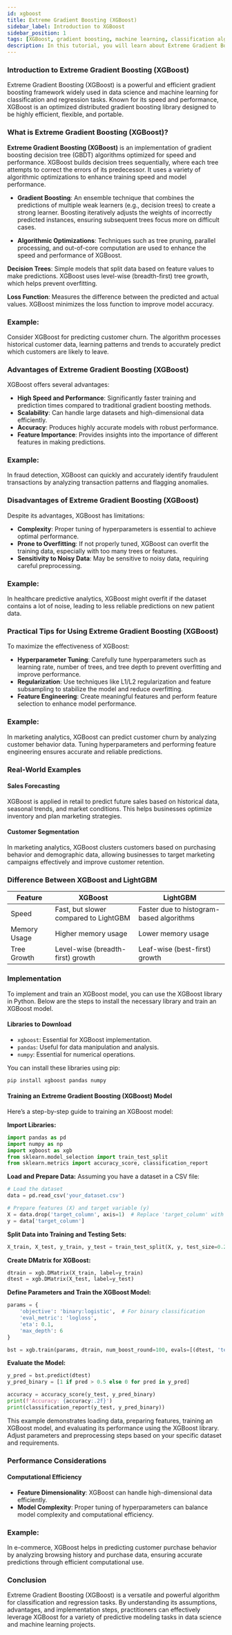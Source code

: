 ```yaml
---
id: xgboost
title: Extreme Gradient Boosting (XGBoost)
sidebar_label: Introduction to XGBoost
sidebar_position: 1
tags: [XGBoost, gradient boosting, machine learning, classification algorithm, regression, data analysis, data science, boosting, ensemble learning, decision trees, supervised learning, predictive modeling, feature importance]
description: In this tutorial, you will learn about Extreme Gradient Boosting (XGBoost), its importance, what XGBoost is, why learn XGBoost, how to use XGBoost, steps to start using XGBoost, and more.
---
```


### Introduction to Extreme Gradient Boosting (XGBoost)
Extreme Gradient Boosting (XGBoost) is a powerful and efficient gradient boosting framework widely used in data science and machine learning for classification and regression tasks. Known for its speed and performance, XGBoost is an optimized distributed gradient boosting library designed to be highly efficient, flexible, and portable.

### What is Extreme Gradient Boosting (XGBoost)?
**Extreme Gradient Boosting (XGBoost)** is an implementation of gradient boosting decision tree (GBDT) algorithms optimized for speed and performance. XGBoost builds decision trees sequentially, where each tree attempts to correct the errors of its predecessor. It uses a variety of algorithmic optimizations to enhance training speed and model performance.

- **Gradient Boosting**: An ensemble technique that combines the predictions of multiple weak learners (e.g., decision trees) to create a strong learner. Boosting iteratively adjusts the weights of incorrectly predicted instances, ensuring subsequent trees focus more on difficult cases.
  
- **Algorithmic Optimizations**: Techniques such as tree pruning, parallel processing, and out-of-core computation are used to enhance the speed and performance of XGBoost.

**Decision Trees**: Simple models that split data based on feature values to make predictions. XGBoost uses level-wise (breadth-first) tree growth, which helps prevent overfitting.

**Loss Function**: Measures the difference between the predicted and actual values. XGBoost minimizes the loss function to improve model accuracy.

### Example:
Consider XGBoost for predicting customer churn. The algorithm processes historical customer data, learning patterns and trends to accurately predict which customers are likely to leave.

### Advantages of Extreme Gradient Boosting (XGBoost)
XGBoost offers several advantages:

- **High Speed and Performance**: Significantly faster training and prediction times compared to traditional gradient boosting methods.
- **Scalability**: Can handle large datasets and high-dimensional data efficiently.
- **Accuracy**: Produces highly accurate models with robust performance.
- **Feature Importance**: Provides insights into the importance of different features in making predictions.

### Example:
In fraud detection, XGBoost can quickly and accurately identify fraudulent transactions by analyzing transaction patterns and flagging anomalies.

### Disadvantages of Extreme Gradient Boosting (XGBoost)
Despite its advantages, XGBoost has limitations:

- **Complexity**: Proper tuning of hyperparameters is essential to achieve optimal performance.
- **Prone to Overfitting**: If not properly tuned, XGBoost can overfit the training data, especially with too many trees or features.
- **Sensitivity to Noisy Data**: May be sensitive to noisy data, requiring careful preprocessing.

### Example:
In healthcare predictive analytics, XGBoost might overfit if the dataset contains a lot of noise, leading to less reliable predictions on new patient data.

### Practical Tips for Using Extreme Gradient Boosting (XGBoost)
To maximize the effectiveness of XGBoost:

- **Hyperparameter Tuning**: Carefully tune hyperparameters such as learning rate, number of trees, and tree depth to prevent overfitting and improve performance.
- **Regularization**: Use techniques like L1/L2 regularization and feature subsampling to stabilize the model and reduce overfitting.
- **Feature Engineering**: Create meaningful features and perform feature selection to enhance model performance.

### Example:
In marketing analytics, XGBoost can predict customer churn by analyzing customer behavior data. Tuning hyperparameters and performing feature engineering ensures accurate and reliable predictions.

### Real-World Examples

#### Sales Forecasting
XGBoost is applied in retail to predict future sales based on historical data, seasonal trends, and market conditions. This helps businesses optimize inventory and plan marketing strategies.

#### Customer Segmentation
In marketing analytics, XGBoost clusters customers based on purchasing behavior and demographic data, allowing businesses to target marketing campaigns effectively and improve customer retention.

### Difference Between XGBoost and LightGBM
| Feature                         | XGBoost                              | LightGBM                              |
|---------------------------------|--------------------------------------|---------------------------------------|
| Speed                           | Fast, but slower compared to LightGBM | Faster due to histogram-based algorithms |
| Memory Usage                    | Higher memory usage                  | Lower memory usage                    |
| Tree Growth                     | Level-wise (breadth-first) growth    | Leaf-wise (best-first) growth         |

### Implementation
To implement and train an XGBoost model, you can use the XGBoost library in Python. Below are the steps to install the necessary library and train an XGBoost model.

#### Libraries to Download

- `xgboost`: Essential for XGBoost implementation.
- `pandas`: Useful for data manipulation and analysis.
- `numpy`: Essential for numerical operations.

You can install these libraries using pip:

```bash
pip install xgboost pandas numpy
```

#### Training an Extreme Gradient Boosting (XGBoost) Model
Here’s a step-by-step guide to training an XGBoost model:

**Import Libraries:**

```python
import pandas as pd
import numpy as np
import xgboost as xgb
from sklearn.model_selection import train_test_split
from sklearn.metrics import accuracy_score, classification_report
```

**Load and Prepare Data:**
Assuming you have a dataset in a CSV file:

```python
# Load the dataset
data = pd.read_csv('your_dataset.csv')

# Prepare features (X) and target variable (y)
X = data.drop('target_column', axis=1)  # Replace 'target_column' with your target variable name
y = data['target_column']
```

**Split Data into Training and Testing Sets:**

```python
X_train, X_test, y_train, y_test = train_test_split(X, y, test_size=0.2, random_state=42)
```

**Create DMatrix for XGBoost:**

```python
dtrain = xgb.DMatrix(X_train, label=y_train)
dtest = xgb.DMatrix(X_test, label=y_test)
```

**Define Parameters and Train the XGBoost Model:**

```python
params = {
    'objective': 'binary:logistic',  # For binary classification
    'eval_metric': 'logloss',
    'eta': 0.1,
    'max_depth': 6
}

bst = xgb.train(params, dtrain, num_boost_round=100, evals=[(dtest, 'test')], early_stopping_rounds=10)
```

**Evaluate the Model:**

```python
y_pred = bst.predict(dtest)
y_pred_binary = [1 if pred > 0.5 else 0 for pred in y_pred]

accuracy = accuracy_score(y_test, y_pred_binary)
print(f'Accuracy: {accuracy:.2f}')
print(classification_report(y_test, y_pred_binary))
```

This example demonstrates loading data, preparing features, training an XGBoost model, and evaluating its performance using the XGBoost library. Adjust parameters and preprocessing steps based on your specific dataset and requirements.

### Performance Considerations

#### Computational Efficiency
- **Feature Dimensionality**: XGBoost can handle high-dimensional data efficiently.
- **Model Complexity**: Proper tuning of hyperparameters can balance model complexity and computational efficiency.

### Example:
In e-commerce, XGBoost helps in predicting customer purchase behavior by analyzing browsing history and purchase data, ensuring accurate predictions through efficient computational use.

### Conclusion
Extreme Gradient Boosting (XGBoost) is a versatile and powerful algorithm for classification and regression tasks. By understanding its assumptions, advantages, and implementation steps, practitioners can effectively leverage XGBoost for a variety of predictive modeling tasks in data science and machine learning projects.
